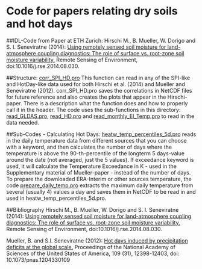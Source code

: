 # Code for papers relating dry soils and hot days
##IDL-Code from Paper at ETH Zurich: 
Hirschi M., B. Mueller, W. Dorigo and S. I. Seneviratne (2014): [Using remotely sensed soil moisture for land-atmosphere coupling diagnostics: The role of surface vs. root-zone soil moisture variability.](http://www.sciencedirect.com/science/article/pii/S003442571400337X) Remote Sensing of Environment,  doi:10.1016/j.rse.2014.08.030. 

##Structure:
[corr_SPI_HD.pro](https://github.com/mbbrigitte/drysoils_hotdays/blob/master/corr_SPI_NHD.pro) 
This function can read in any of the SPI-like and HotDay-like data used for both Hirschi et al. (2014) and Mueller and Seneviratne (2012). corr_SPI_HD.pro saves the correlations in NetCDF files for future reference and also creates the plots that appear in the Hirschi-paper. There is a description what the function does and how to properly call it in the header. 
The code uses the sub-functions in this directory: [read_GLDAS.pro](https://github.com/mbbrigitte/drysoils_hotdays/blob/master/read_GLDAS.pro), [read_HD.pro](https://github.com/mbbrigitte/drysoils_hotdays/blob/master/read_HD.pro) and [read_monthly_EI_Temp.pro](https://github.com/mbbrigitte/drysoils_hotdays/blob/master/read_monthly_EI_Temp.pro) to read in the data needed.  


##Sub-Codes - Calculating Hot Days:
[heatw_temp_percentiles_5d.pro](https://github.com/mbbrigitte/drysoils_hotdays/blob/master/heatw_temp_percentiles_5d.pro) reads in the daily temperature data from different sources that you can choose with a keyword, and then calculates the number of days where the temperature is above the 90-th-percentile of the longterm 5 days-value around the date (not averaged, just the 5 values). If exceedance keyword is used, it will calculate the Temperature Exceedance in K - used in the Supplementary material of Mueller-paper - instead of the number of days.  
To prepare the downloaded ERA-Interim or other sources temperature, the code [prepare_daily_temp.pro](https://github.com/mbbrigitte/drysoils_hotdays/blob/master/prepare_daily_temp.pro) extracts the maximum daily temperature from several (usually 4) values a day and saves them in NetCDF to be read in and used in heatw_temp_percentiles_5d.pro.


##Bibliography
Hirschi M., B. Mueller, W. Dorigo and S. I. Seneviratne (2014): [Using remotely sensed soil moisture for land-atmosphere coupling diagnostics: The role of surface vs. root-zone soil moisture variability.](http://www.sciencedirect.com/science/article/pii/S003442571400337X) Remote Sensing of Environment,  doi:10.1016/j.rse.2014.08.030. 

Mueller, B. and S.I. Seneviratne (2012): [Hot days induced by precipitation deficits at the global scale.](http://www.pnas.org/content/109/31/12398.full?sid=1134f824-548e-4797-aeb9-3cfbf40f4931) Proceedings of the National Academy of Sciences of the United States of America, 109 (31), 12398-12403, doi: 10.1073/pnas.1204330109

